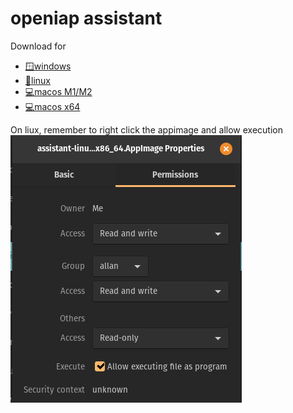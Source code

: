 # openiap assistant

Download for

- [🪟windows](https://github.com/openiap/assistant/releases/latest/download/assistant-win.exe)
- [🐧linux](https://github.com/openiap/assistant/releases/latest/download/assistant-linux-x86_64.AppImage)
- [💻macos M1/M2](https://github.com/openiap/assistant/releases/latest/download/assistant-macos-arm64.dmg)
- [💻macos x64](https://github.com/openiap/assistant/releases/latest/download/assistant-macos-x64.dmg)

On liux, remember to right click the appimage and allow execution
![Allow execute](execute.png "Allow execute")
